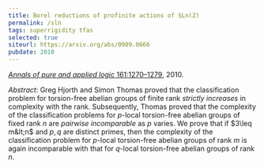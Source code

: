 ```yaml
---
title: Borel reductions of profinite actions of SLn(Z)
permalink: /sln
tags: superrigidity tfas
selected: true
siteurl: https://arxiv.org/abs/0909.0666
pubdate: 2010
---
```


[*Annals of pure and applied logic* 161:1270–1279](http://dx.doi.org/10.1016/j.apal.2010.03.003), 2010.<!--more-->

*Abstract*: Greg Hjorth and Simon Thomas proved that the classification problem for torsion-free abelian groups of finite rank *strictly increases* in complexity with the rank.  Subsequently, Thomas proved that the complexity of the classification problems for $p$-local torsion-free abelian groups of fixed rank $n$ are *pairwise incomparable* as $p$ varies.  We prove that if $3\leq m&lt;n$ and $p,q$ are distinct primes, then the complexity of the classification problem for $p$-local torsion-free abelian groups of rank $m$ is again incomparable with that for $q$-local torsion-free abelian groups of rank $n$.
